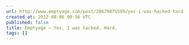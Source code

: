 ```yaml
---
url: http://www.emptyage.com/post/28679875595/yes-i-was-hacked-hard
created_at: 2012-08-06 00:56 UTC
published: false
title: Emptyage — Yes, I was hacked. Hard.
tags: []
---
```



